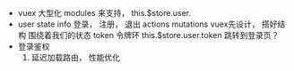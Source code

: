 - vuex 大型化 modules 来支持， 
this.$store.user.
- user
  state  info  登录， 注册， 退出
  actions
  mutations
  vuex先设计， 搭好结构 围绕着我们的状态
  token 令牌环 this.$store.user.token
  跳转到登录页？ 
- 登录鉴权
  1. 延迟加载路由， 性能优化
  

